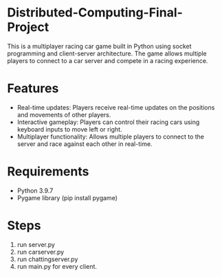 # Distributed-Computing-Final-Project
This is a multiplayer racing car game built in Python using socket programming and client-server architecture. The game allows multiple players to connect to a car server and compete in a racing experience.
# Features
* Real-time updates: Players receive real-time updates on the positions and movements of other players.
* Interactive gameplay: Players can control their racing cars using keyboard inputs to move left or right.
*  Multiplayer functionality: Allows multiple players to connect to the server and race against each other in real-time.
# Requirements
* Python 3.9.7
* Pygame library (pip install pygame)
# Steps
1. run server.py
2. run carserver.py
3. run chattingserver.py
4. run main.py for every client.


